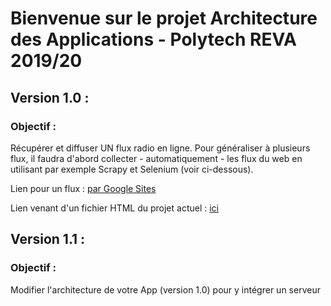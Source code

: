 # Bienvenue sur le projet Architecture des Applications - Polytech REVA 2019/20

## Version 1.0 : 
### Objectif : 
Récupérer et diffuser UN flux radio en ligne. Pour généraliser à plusieurs flux, il faudra d'abord collecter - automatiquement - les flux du web en utilisant par exemple Scrapy et Selenium (voir ci-dessous).

Lien pour un flux : [par Google Sites](https://sites.google.com/view/j-lab-10/accueil)

Lien venant d'un fichier HTML du projet actuel : [ici](https://htmlpreview.github.io/?https://github.com/Xajer28/Poly_REVA_Archi/blob/master/Version%201.0/index.html)

## Version 1.1 : 
### Objectif : 
Modifier l'architecture de votre App (version 1.0) pour y intégrer un serveur